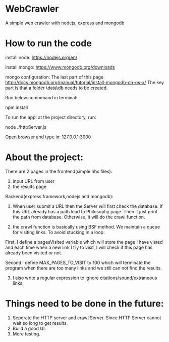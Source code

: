 # WebCrawler
A simple web crawler with nodejs, express and mongodb

# How to run the code
install node:
https://nodejs.org/en/

install mongo:
https://www.mongodb.org/downloads

mongo configuration:
The last part of this page
http://docs.mongodb.org/manual/tutorial/install-mongodb-on-os-x/
The key part is that a folder \data\db needs to be created.

Run below commmand in terminal:

npm install 


To run the app:
at the project directory, run:

node ./httpServer.js

Open browser and type in:
127.0.0.1:3000

# About the project:
There are 2 pages in the frontend(simple hbs files):
1) input URL from user
2) the results page

Backend(express framework,nodejs and mongodb):

1) When user submit a URL then the Server will first check the database. If this URL already has a path lead to Philosophy page. Then it just print the path from database. Otherwise, it will do the crawl function.


2) the crawl function is basically using BSF method. We maintain a queue for visiting links. To avoid stucking in a loop:

First, I define a pagesVisited variable which will store the page I have visted and each time when a new link I try to visit, I will check if this page has already been visited or not.

Second I define MAX_PAGES_TO_VISIT to 100 which will terminate the program when there are too many links and we still can not find the results.

3) I also write a regular expression to ignore citations/sound/extraneous links.

# Things need to be done in the future:
1) Seperate the HTTP server and crawl Server. Since HTTP Server cannot wait so long to get results.
2) Build a good UI.
3) More testing.
